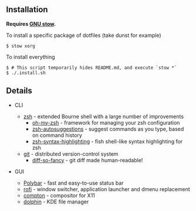 ## Installation

**Requires [GNU stow](https://www.gnu.org/software/stow/).**

To install a specific package of dotfiles (take dunst for example)
```shell
$ stow xorg
```

To install everything
```shell
$ # This script temporarily hides README.md, and execute `stow *`
$ ./.install.sh
```



## Details

* CLI
  * [zsh](https://github.com/zsh-users/zsh) - extended Bourne shell with a large number of improvements
    * [oh-my-zsh](https://github.com/robbyrussell/oh-my-zsh) - framework for managing your zsh configuration
    * [zsh-autosuggestions](https://github.com/zsh-users/zsh-autosuggestions) - suggest commands as you type, based on command history
    * [zsh-syntax-highlighting](https://github.com/zsh-users/zsh-syntax-highlighting) - fish shell-like syntax highlighting for zsh
  * [git](https://github.com/git/git) - distributed version-control system
    * [diff-so-fancy](https://github.com/so-fancy/diff-so-fancy) - git diff made human-readable!
  
* GUI
  * [Polybar](https://github.com/jaagr/polybar) - fast and easy-to-use status bar
  * [rofi](https://github.com/davatorium/rofi) - window switcher, application launcher and dmenu replacement
  * [compton](https://github.com/chjj/compton) - compositor for X11
  * [dolphin](https://github.com/KDE/dolphin) - KDE file manager